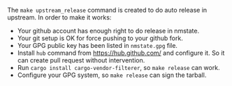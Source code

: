 The `make upstream_release` command is created to do auto release in upstream.
In order to make it works:

 * Your github account has enough right to do release in nmstate.
 * Your git setup is OK for force pushing to your github fork.
 * Your GPG public key has been listed in `nmstate.gpg` file.
 * Install `hub` command from https://hub.github.com/ and configure it. So it
   can create pull request without intervention.
 * Run `cargo install cargo-vendor-filterer`, so `make release` can work.
 * Configure your GPG system, so `make release` can sign the tarball.
